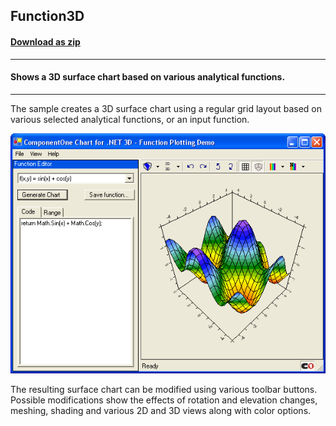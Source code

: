 ## Function3D
#### [Download as zip](https://grapecity.github.io/DownGit/#/home?url=https://github.com/GrapeCity/ComponentOne-WinForms-Samples/tree/master/NetFramework\Charts\VB\Function3D)
____
#### Shows a 3D surface chart based on various analytical functions.
____
The sample creates a 3D surface chart using a regular grid layout based on various selected analytical functions, or an input function.

![screenshot](screenshot.png)

The resulting surface chart can be modified using various toolbar buttons.
Possible modifications show the effects of rotation and elevation changes, meshing, shading and various 2D and 3D views along with color options.